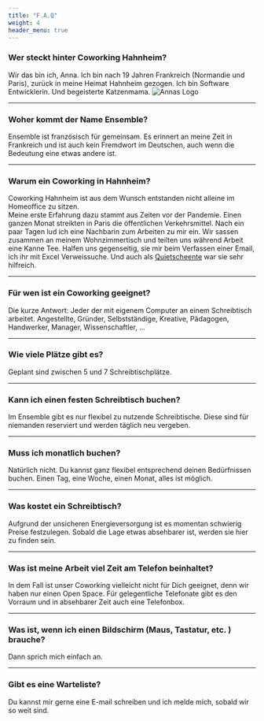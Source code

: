```yaml
---
title: "F.A.Q"
weight: 4
header_menu: true
---
```


### Wer steckt hinter Coworking Hahnheim? 

Wir das bin ich, Anna. Ich bin nach 19 Jahren Frankreich (Normandie und Paris), zurück in meine Heimat Hahnheim gezogen. 
Ich bin Software Entwicklerin. Und begeisterte Katzenmama. 
![Annas Logo](images/logo/transparentNoir250px.png)

---

### Woher kommt der Name Ensemble?

Ensemble ist französisch für gemeinsam. Es erinnert an meine Zeit in Frankreich und ist auch kein Fremdwort im Deutschen,
auch wenn die Bedeutung eine etwas andere ist. 

---

### Warum ein Coworking in Hahnheim?  

Coworking Hahnheim ist aus dem Wunsch entstanden nicht alleine im Homeoffice zu sitzen.  
Meine erste Erfahrung dazu stammt aus Zeiten vor der Pandemie. Einen ganzen Monat streikten in Paris die öffentlichen Verkehrsmittel.
Nach ein paar Tagen lud ich eine Nachbarin zum Arbeiten zu mir ein.
Wir sassen zusammen an meinem Wohnzimmertisch und teilten uns während Arbeit eine Kanne Tee.
Halfen uns gegenseitig, sie mir beim Verfassen einer Email, ich ihr mit Excel Verweissuche.
Und auch als [Quietscheente](https://de.wikipedia.org/wiki/Quietscheentchen-Debugging) war sie sehr hilfreich.

---

### Für wen ist ein Coworking geeignet?

Die kurze Antwort: Jeder der mit eigenem Computer an einem Schreibtisch arbeitet. 
Angestellte, Gründer, Selbstständige, Kreative, Pädagogen, Handwerker, Manager, Wissenschaftler, ... 

---

### Wie viele Plätze gibt es?

Geplant sind zwischen 5 und 7 Schreibtischplätze. 

---

### Kann ich einen festen Schreibtisch buchen?

Im Ensemble gibt es nur flexibel zu nutzende Schreibtische.
Diese sind für niemanden reserviert und werden täglich neu vergeben.

---

### Muss ich monatlich buchen? 

Natürlich nicht. Du kannst ganz flexibel entsprechend deinen Bedürfnissen buchen. Einen Tag, eine Woche, einen Monat, alles ist möglich. 

---

### Was kostet ein Schreibtisch?  
Aufgrund der unsicheren Energieversorgung ist es momentan schwierig Preise festzulegen.
Sobald die Lage etwas absehbarer ist, werden sie hier zu finden sein.

---

### Was ist meine Arbeit viel Zeit am Telefon beinhaltet?  

In dem Fall ist unser Coworking vielleicht nicht für Dich geeignet, denn wir haben nur einen Open Space. Für gelegentliche
Telefonate gibt es den Vorraum und in absehbarer Zeit auch eine Telefonbox. 

---

### Was ist, wenn ich einen Bildschirm (Maus, Tastatur, etc. ) brauche?  
Dann sprich mich einfach an. 

---

### Gibt es eine Warteliste?  

Du kannst mir gerne eine E-mail schreiben und ich melde mich, sobald wir so weit sind. 
